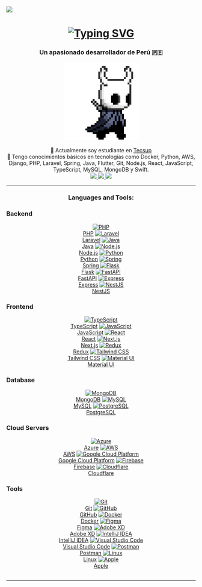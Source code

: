 <img align="center" src="https://visitor-badge.laobi.icu/badge?page_id=jaimerodriguez.jaimerodriguez" />

<div align="center">
  <h1 align="center">
    <a href="https://git.io/typing-svg">
      <img src="https://readme-typing-svg.herokuapp.com?font=Fira+Code&pause=1000&width=435&lines=Hola+soy+Jaime+Rodr%C3%ADguez" alt="Typing SVG" />
    </a>
  </h1>
  <h3 align="center">Un apasionado desarrollador de Perú 🇵🇪</h3>
  <img src="https://raw.githubusercontent.com/TanZng/TanZng/master/assets/hollor_knight3.gif" width="200"/>
</div>
<br/>

<div align="center">
  🔭 Actualmente soy estudiante en <a href="https://tecsup.instructure.com" target="_blank">Tecsup</a> <br>
  🌱 Tengo conocimientos básicos en tecnologías como Docker, Python, AWS, Django, PHP, Laravel, Spring, Java, Flutter, Git, Node.js, React, JavaScript, TypeScript, MySQL, MongoDB y Swift.
</div>

<div align="center"> 
  <a href="mailto:jaime.rodriguez@gmail.com">
    <img src="https://img.shields.io/badge/Gmail-333333?style=for-the-badge&logo=gmail&logoColor=red" />
  </a>
  <a href="https://linkedin.com/in/jaime-rodriguez" target="_blank">
    <img src="https://img.shields.io/badge/LinkedIn-0077B5?style=for-the-badge&logo=linkedin&logoColor=white" />
  </a>
  <a href="https://jaimerodriguez.github.io" target="_blank">
     <img src="https://img.shields.io/badge/Portafolio-FF5722?style=for-the-badge&logo=todoist&logoColor=white" />
  </a>
</div>

<hr/>

<h3 align="center">Languages and Tools:</h3>

### Backend
<div align="center">
  <a href="https://www.php.net" target="_blank">
    <img src="https://skillicons.dev/icons?i=php" alt="PHP" />
    <br>
    <a href="https://www.php.net" target="_blank">PHP</a>
  </a>
  <a href="https://laravel.com" target="_blank">
    <img src="https://skillicons.dev/icons?i=laravel" alt="Laravel" />
    <br>
    <a href="https://laravel.com" target="_blank">Laravel</a>
  </a>
  <a href="https://www.java.com" target="_blank">
    <img src="https://skillicons.dev/icons?i=java" alt="Java" />
    <br>
    <a href="https://www.java.com" target="_blank">Java</a>
  </a>
  <a href="https://nodejs.org" target="_blank">
    <img src="https://skillicons.dev/icons?i=nodejs" alt="Node.js" />
    <br>
    <a href="https://nodejs.org" target="_blank">Node.js</a>
  </a>
  <a href="https://www.python.org" target="_blank">
    <img src="https://skillicons.dev/icons?i=py" alt="Python" />
    <br>
    <a href="https://www.python.org" target="_blank">Python</a>
  </a>
  <a href="https://spring.io" target="_blank">
    <img src="https://skillicons.dev/icons?i=spring" alt="Spring" />
    <br>
    <a href="https://spring.io" target="_blank">Spring</a>
  </a>
  <a href="https://flask.palletsprojects.com" target="_blank">
    <img src="https://skillicons.dev/icons?i=flask" alt="Flask" />
    <br>
    <a href="https://flask.palletsprojects.com" target="_blank">Flask</a>
  </a>
  <a href="https://fastapi.tiangolo.com" target="_blank">
    <img src="https://skillicons.dev/icons?i=fastapi" alt="FastAPI" />
    <br>
    <a href="https://fastapi.tiangolo.com" target="_blank">FastAPI</a>
  </a>
  <a href="https://expressjs.com" target="_blank">
    <img src="https://skillicons.dev/icons?i=express" alt="Express" />
    <br>
    <a href="https://expressjs.com" target="_blank">Express</a>
  </a>
  <a href="https://nestjs.com" target="_blank">
    <img src="https://skillicons.dev/icons?i=nestjs" alt="NestJS" />
    <br>
    <a href="https://nestjs.com" target="_blank">NestJS</a>
  </a>
</div>

### Frontend
<div align="center">
  <a href="https://www.typescriptlang.org" target="_blank">
    <img src="https://skillicons.dev/icons?i=ts" alt="TypeScript" />
    <br>
    <a href="https://www.typescriptlang.org" target="_blank">TypeScript</a>
  </a>
  <a href="https://developer.mozilla.org/en-US/docs/Web/JavaScript" target="_blank">
    <img src="https://skillicons.dev/icons?i=js" alt="JavaScript" />
    <br>
    <a href="https://developer.mozilla.org/en-US/docs/Web/JavaScript" target="_blank">JavaScript</a>
  </a>
  <a href="https://reactjs.org" target="_blank">
    <img src="https://skillicons.dev/icons?i=react" alt="React" />
    <br>
    <a href="https://reactjs.org" target="_blank">React</a>
  </a>
  <a href="https://nextjs.org" target="_blank">
    <img src="https://skillicons.dev/icons?i=nextjs" alt="Next.js" />
    <br>
    <a href="https://nextjs.org" target="_blank">Next.js</a>
  </a>
  <a href="https://redux.js.org" target="_blank">
    <img src="https://skillicons.dev/icons?i=redux" alt="Redux" />
    <br>
    <a href="https://redux.js.org" target="_blank">Redux</a>
  </a>
  <a href="https://tailwindcss.com" target="_blank">
    <img src="https://skillicons.dev/icons?i=tailwind" alt="Tailwind CSS" />
    <br>
    <a href="https://tailwindcss.com" target="_blank">Tailwind CSS</a>
  </a>
  <a href="https://mui.com" target="_blank">
    <img src="https://skillicons.dev/icons?i=materialui" alt="Material UI" />
    <br>
    <a href="https://mui.com" target="_blank">Material UI</a>
  </a>
</div>

### Database
<div align="center">
  <a href="https://www.mongodb.com" target="_blank">
    <img src="https://skillicons.dev/icons?i=mongodb" alt="MongoDB" />
    <br>
    <a href="https://www.mongodb.com" target="_blank">MongoDB</a>
  </a>
  <a href="https://www.mysql.com" target="_blank">
    <img src="https://skillicons.dev/icons?i=mysql" alt="MySQL" />
    <br>
    <a href="https://www.mysql.com" target="_blank">MySQL</a>
  </a>
  <a href="https://www.postgresql.org" target="_blank">
    <img src="https://skillicons.dev/icons?i=postgresql" alt="PostgreSQL" />
    <br>
    <a href="https://www.postgresql.org" target="_blank">PostgreSQL</a>
  </a>
</div>

### Cloud Servers
<div align="center">
  <a href="https://azure.microsoft.com" target="_blank">
    <img src="https://skillicons.dev/icons?i=azure" alt="Azure" />
    <br>
    <a href="https://azure.microsoft.com" target="_blank">Azure</a>
  </a>
  <a href="https://aws.amazon.com" target="_blank">
    <img src="https://skillicons.dev/icons?i=aws" alt="AWS" />
    <br>
    <a href="https://aws.amazon.com" target="_blank">AWS</a>
  </a>
  <a href="https://cloud.google.com" target="_blank">
    <img src="https://skillicons.dev/icons?i=gcp" alt="Google Cloud Platform" />
    <br>
    <a href="https://cloud.google.com" target="_blank">Google Cloud Platform</a>
  </a>
  <a href="https://firebase.google.com" target="_blank">
    <img src="https://skillicons.dev/icons?i=firebase" alt="Firebase" />
    <br>
    <a href="https://firebase.google.com" target="_blank">Firebase</a>
  </a>
  <a href="https://www.cloudflare.com" target="_blank">
    <img src="https://skillicons.dev/icons?i=cloudflare" alt="Cloudflare" />
    <br>
    <a href="https://www.cloudflare.com" target="_blank">Cloudflare</a>
  </a>
</div>

### Tools
<div align="center">
  <a href="https://git-scm.com" target="_blank">
    <img src="https://skillicons.dev/icons?i=git" alt="Git" />
    <br>
    <a href="https://git-scm.com" target="_blank">Git</a>
  </a>
  <a href="https://github.com" target="_blank">
    <img src="https://skillicons.dev/icons?i=github" alt="GitHub" />
    <br>
    <a href="https://github.com" target="_blank">GitHub</a>
  </a>
  <a href="https://www.docker.com" target="_blank">
    <img src="https://skillicons.dev/icons?i=docker" alt="Docker" />
    <br>
    <a href="https://www.docker.com" target="_blank">Docker</a>
  </a>
  <a href="https://www.figma.com" target="_blank">
    <img src="https://skillicons.dev/icons?i=figma" alt="Figma" />
    <br>
    <a href="https://www.figma.com" target="_blank">Figma</a>
  </a>
  <a href="https://www.adobe.com/products/xd.html" target="_blank">
    <img src="https://skillicons.dev/icons?i=xd" alt="Adobe XD" />
    <br>
    <a href="https://www.adobe.com/products/xd.html" target="_blank">Adobe XD</a>
  </a>
  <a href="https://www.jetbrains.com/idea" target="_blank">
    <img src="https://skillicons.dev/icons?i=idea" alt="IntelliJ IDEA" />
    <br>
    <a href="https://www.jetbrains.com/idea" target="_blank">IntelliJ IDEA</a>
  </a>
  <a href="https://code.visualstudio.com" target="_blank">
    <img src="https://skillicons.dev/icons?i=vscode" alt="Visual Studio Code" />
    <br>
    <a href="https://code.visualstudio.com" target="_blank">Visual Studio Code</a>
  </a>
  <a href="https://www.postman.com" target="_blank">
    <img src="https://skillicons.dev/icons?i=postman" alt="Postman" />
    <br>
    <a href="https://www.postman.com" target="_blank">Postman</a>
  </a>
  <a href="https://www.linux.org" target="_blank">
    <img src="https://skillicons.dev/icons?i=linux" alt="Linux" />
    <br>
    <a href="https://www.linux.org" target="_blank">Linux</a>
  </a>
  <a href="https://www.apple.com" target="_blank">
    <img src="https://skillicons.dev/icons?i=apple" alt="Apple" />
    <br>
    <a href="https://www.apple.com" target="_blank">Apple</a>
  </a>
</div>

<br/>
<hr/>

